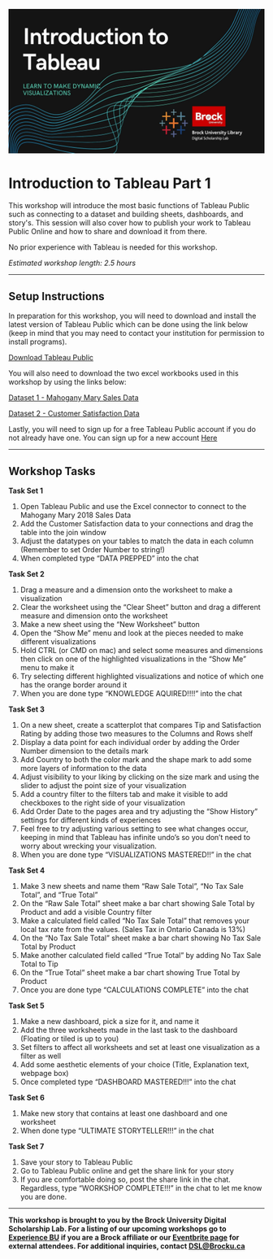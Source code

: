 ![Tool Logo](Intro-Tableau.jpg)


# Introduction to Tableau Part 1
This workshop will introduce the most basic functions of Tableau Public such as connecting to a dataset and building sheets, dashboards, and story's.  This session will also cover how to publish your work to Tableau Public Online and how to share and download it from there.

No prior experience with Tableau is needed for this workshop.

*Estimated workshop length: 2.5 hours*

----

## Setup Instructions
In preparation for this workshop, you will need to download and install the latest version of Tableau Public which can be done using the link below (keep in mind that you may need to contact your institution for permission to install programs).
  
[Download Tableau Public](https://public.tableau.com/s/download/public/pc64)

You will also need to download the two excel workbooks used in this workshop by using the links below:

[Dataset 1 - Mahogany Mary Sales Data](https://github.com/BrockDSL/Introduction-To-Tableau-Part-1/raw/master/Workshop%20Datasets/Mahogany%20Mary%202018%20Sales%20Data.xlsx)  
  
[Dataset 2 - Customer Satisfaction Data](https://github.com/BrockDSL/Introduction-To-Tableau-Part-1/raw/master/Workshop%20Datasets/Customer%20Satisfaction%20Mahogany%20Mary%202018.xlsx)

Lastly, you will need to sign up for a free Tableau Public account if you do not already have one.  You can sign up for a new account [Here](https://public.tableau.com/app/discover?authMode=signUp)

----

## Workshop Tasks 
**Task Set 1**
1. Open Tableau Public and use the Excel connector to connect to the Mahogany Mary 2018 Sales Data
2. Add the Customer Satisfaction data to your connections and drag the table into the join window
3. Adjust the datatypes on your tables to match the data in each column (Remember to set Order Number to string!)
4. When completed type “DATA PREPPED” into the chat



**Task Set 2**

1. Drag a measure and a dimension onto the worksheet to make a visualization
2. Clear the worksheet using the “Clear Sheet” button and drag a different measure and dimension onto the worksheet
3. Make a new sheet using the “New Worksheet” button
4. Open the “Show Me” menu and look at the pieces needed to make different visualizations
5. Hold CTRL (or CMD on mac) and select some measures and dimensions then click on one of the highlighted visualizations in the “Show Me” menu to make it
6. Try selecting different highlighted visualizations and notice of which one has the orange border around it
7. When you are done type “KNOWLEDGE AQUIRED!!!!” into the chat


**Task Set 3** 

1. On a new sheet, create a scatterplot that compares Tip and Satisfaction Rating by adding those two measures to the Columns and Rows shelf
2. Display a data point for each individual order by adding the Order Number dimension to the details mark
3. Add Country to both the color mark and the shape mark to add some more layers of information to the data
4. Adjust visibility to your liking by clicking on the size mark and using the slider to adjust the point size of your visualization
5. Add a country filter to the filters tab and make it visible to add checkboxes to the right side of your visualization
6. Add Order Date to the pages area and try adjusting the “Show History” settings for different kinds of experiences
7. Feel free to try adjusting various setting to see what changes occur, keeping in mind that Tableau has infinite undo’s so you don’t need to worry about wrecking your visualization.
8. When you are done type “VISUALIZATIONS MASTERED!!” in the chat


**Task Set 4**

1. Make 3 new sheets and name them “Raw Sale Total”, “No Tax Sale Total”, and “True Total”
2. On the “Raw Sale Total” sheet make a bar chart showing Sale Total by Product and add a visible Country filter
3. Make a calculated field called “No Tax Sale Total” that removes your local tax rate from the values.  (Sales Tax in Ontario Canada is 13%)
5. On the “No Tax Sale Total” sheet make a bar chart showing No Tax Sale Total by Product 
6. Make another calculated field called “True Total” by adding No Tax Sale Total to Tip
7. On the “True Total” sheet make a bar chart showing True Total by Product
8. Once you are done type “CALCULATIONS COMPLETE” into the chat


**Task Set 5** 

1. Make a new dashboard, pick a size for it, and name it
2. Add the three worksheets made in the last task to the dashboard (Floating or tiled is up to you)
3. Set filters to affect all worksheets and set at least one visualization as a filter as well
4. Add some aesthetic elements of your choice (Title, Explanation text, webpage box)
5. Once completed type “DASHBOARD MASTERED!!!” into the chat


**Task Set 6**

1. Make new story that contains at least one dashboard and one worksheet
2. When done type “ULTIMATE STORYTELLER!!!” in the chat


**Task Set 7** 

1. Save your story to Tableau Public
2. Go to Tableau Public online and get the share link for your story
3. If you are comfortable doing so, post the share link in the chat.  Regardless, type “WORKSHOP COMPLETE!!!” in the chat to let me know you are done.


----

**This workshop is brought to you by the Brock University Digital Scholarship Lab.  For a listing of our upcoming workshops go to [Experience BU](https://experiencebu.brocku.ca/organization/dsl) if you are a Brock affiliate or our [Eventbrite page](https://www.eventbrite.ca/o/brock-university-digital-scholarship-lab-21661627350) for external attendees.  For additional inquiries, contact [DSL@Brocku.ca](mailto:DSL@Brocku.ca)**



